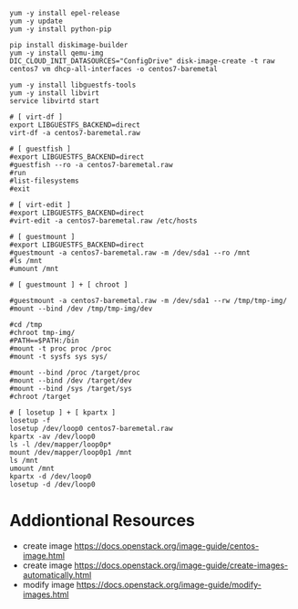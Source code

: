```
yum -y install epel-release
yum -y update
yum -y install python-pip

pip install diskimage-builder
yum -y install qemu-img
DIC_CLOUD_INIT_DATASOURCES="ConfigDrive" disk-image-create -t raw centos7 vm dhcp-all-interfaces -o centos7-baremetal

yum -y install libguestfs-tools
yum -y install libvirt
service libvirtd start

# [ virt-df ] 
export LIBGUESTFS_BACKEND=direct
virt-df -a centos7-baremetal.raw

# [ guestfish ]
#export LIBGUESTFS_BACKEND=direct
#guestfish --ro -a centos7-baremetal.raw
#run
#list-filesystems
#exit

# [ virt-edit ]
#export LIBGUESTFS_BACKEND=direct
#virt-edit -a centos7-baremetal.raw /etc/hosts

# [ guestmount ]
#export LIBGUESTFS_BACKEND=direct
#guestmount -a centos7-baremetal.raw -m /dev/sda1 --ro /mnt
#ls /mnt
#umount /mnt

# [ guestmount ] + [ chroot ]

#guestmount -a centos7-baremetal.raw -m /dev/sda1 --rw /tmp/tmp-img/
#mount --bind /dev /tmp/tmp-img/dev

#cd /tmp
#chroot tmp-img/
#PATH==$PATH:/bin
#mount -t proc proc /proc
#mount -t sysfs sys sys/

#mount --bind /proc /target/proc
#mount --bind /dev /target/dev
#mount --bind /sys /target/sys
#chroot /target

# [ losetup ] + [ kpartx ]
losetup -f
losetup /dev/loop0 centos7-baremetal.raw
kpartx -av /dev/loop0
ls -l /dev/mapper/loop0p*
mount /dev/mapper/loop0p1 /mnt
ls /mnt
umount /mnt
kpartx -d /dev/loop0
losetup -d /dev/loop0
```

# Addiontional Resources

* create image https://docs.openstack.org/image-guide/centos-image.html
* create image https://docs.openstack.org/image-guide/create-images-automatically.html
* modify image https://docs.openstack.org/image-guide/modify-images.html
